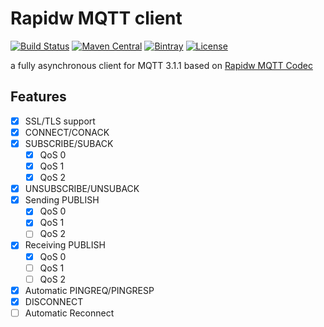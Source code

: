 # Rapidw MQTT client

[![Build Status](https://travis-ci.org/rapidw/mqtt-client.svg?branch=master)](https://travis-ci.org/rapidw/mqtt-client)
[![Maven Central](http://img.shields.io/maven-central/v/io.rapidw.mqtt/rapidw-mqtt-client)](https://search.maven.org/artifact/io.rapidw.mqtt/rapidw-mqtt-client)
[![Bintray](http://img.shields.io/bintray/v/rapidw/maven/rapidw-mqtt-client)](https://bintray.com/pvtyuan/maven/rapidw-mqtt-client/_latestVersion)
[![License](https://img.shields.io/github/license/rapidw/mqtt-client)](https://github.com/rapidw/mqtt-client/blob/master/LICENSE)

a fully asynchronous client for MQTT 3.1.1 based on [Rapidw MQTT Codec](https://github.com/rapidw/mqtt-codec) 

## Features
- [x] SSL/TLS support
- [x] CONNECT/CONACK
- [x] SUBSCRIBE/SUBACK
    * [x] QoS 0
    * [x] QoS 1
    * [x] QoS 2
- [x] UNSUBSCRIBE/UNSUBACK
- [x] Sending PUBLISH
    * [x] QoS 0
    * [x] QoS 1
    * [ ] QoS 2
- [x] Receiving PUBLISH
    * [x] QoS 0
    * [ ] QoS 1
    * [ ] QoS 2
- [x] Automatic PINGREQ/PINGRESP
- [x] DISCONNECT
- [ ] Automatic Reconnect
